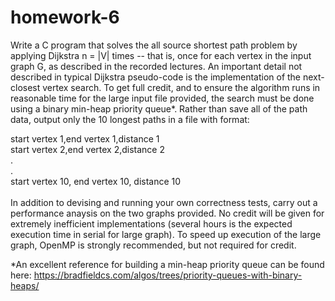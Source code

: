 # homework-6
Write a C program that solves the all source shortest path problem by applying Dijkstra n = |V| times -- that is, once for each vertex
in the input graph G, as described in the recorded lectures. An important detail not described in typical Dijkstra pseudo-code is the implementation of the next-closest vertex search. To get full credit, and to ensure the algorithm runs in reasonable time for the large input file provided, the search must be done using a binary min-heap priority queue*. Rather than save all of the path data, output only the 10 longest paths in a file with format: <br/>

start vertex 1,end vertex 1,distance 1 <br/>
start vertex 2,end vertex 2,distance 2 <br/>
.  <br/>
.  <br/>
start vertex 10, end vertex 10, distance 10 </br>
<br/>
In addition to devising and running your own correctness tests, carry out a performance anaysis on the two graphs provided. No credit will be given for extremely inefficient implementations (several hours is the expected execution time in serial for large graph). To speed up execution of the large graph, OpenMP is strongly recommended, but not required for credit.

*An excellent reference for building a min-heap priority queue can be found here: https://bradfieldcs.com/algos/trees/priority-queues-with-binary-heaps/
